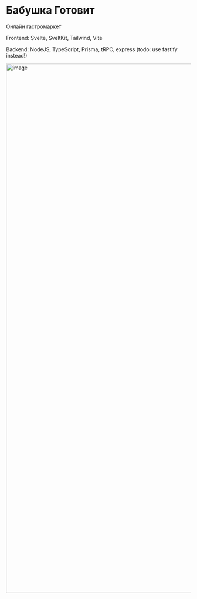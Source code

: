 # Бабушка Готовит

Онлайн гастромаркет

Frontend: Svelte, SveltKit, Tailwind, Vite

Backend: NodeJS, TypeScript, Prisma, tRPC, express (todo: use fastify instead!)

<img width="1440" alt="image" src="https://user-images.githubusercontent.com/42784580/221937599-53e8280f-ac48-40dc-b0df-0af8d07292c8.png">
